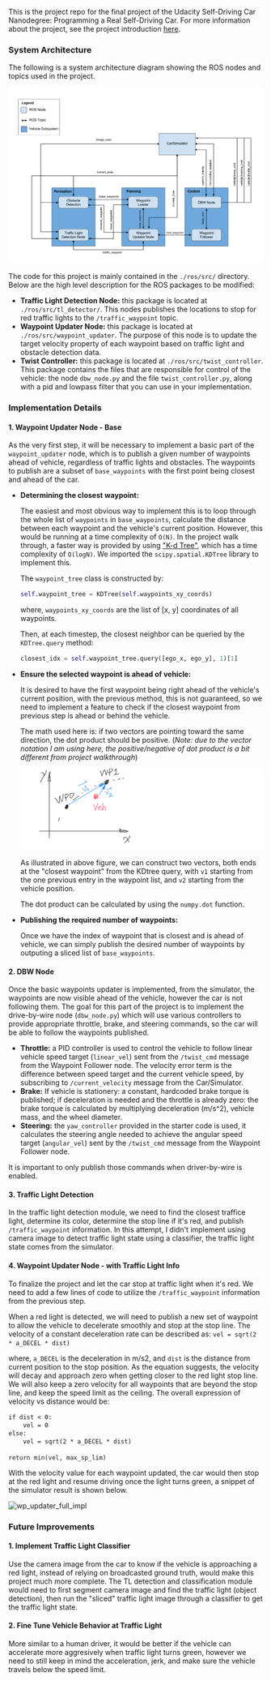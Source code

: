 This is the project repo for the final project of the Udacity Self-Driving Car Nanodegree: Programming a Real Self-Driving Car. For more information about the project, see the project introduction [here](https://classroom.udacity.com/nanodegrees/nd013/parts/6047fe34-d93c-4f50-8336-b70ef10cb4b2/modules/e1a23b06-329a-4684-a717-ad476f0d8dff/lessons/462c933d-9f24-42d3-8bdc-a08a5fc866e4/concepts/5ab4b122-83e6-436d-850f-9f4d26627fd9).



### System Architecture

The following is a system architecture diagram showing the ROS nodes and topics used in the project.

![img](./imgs/final-project-ros-graph-v2.png)

The code for this project is mainly contained in the `./ros/src/` directory. Below are the high level description for the ROS packages to be modified:

- **Traffic Light Detection Node:** this package is located at `./ros/src/tl_detector/`. This nodes publishes the locations to stop for red traffic lights to the `/traffic_waypoint` topic.
- **Waypoint Updater Node:** this package is located at `./ros/src/waypoint_updater`. The purpose of this node is to update the target velocity property of each waypoint based on traffic light and obstacle detection data. 
- **Twist Controller:** this package is located at `./ros/src/twist_controller`. This package contains the files that are responsible for control of the vehicle: the node `dbw_node.py` and the file `twist_controller.py`, along with a pid and lowpass filter that you can use in your implementation. 



### Implementation Details

#### 1. Waypoint Updater Node - Base

As the very first step, it will be necessary to implement a basic part of the `waypoint_updater` node, which is to publish a given number of waypoints ahead of vehicle, regardless of traffic lights and obstacles. The waypoints to publish are a subset of `base_waypoints` with the first point being closest and ahead of the car.

- **Determining the closest waypoint:** 

  The easiest and most obvious way to implement this is to loop through the whole list of `waypoints` in `base_waypoints`,  calculate the distance between each waypoint and the vehicle's current position. However, this would be running at a time complexity of `O(N)`. In the project walk through, a faster way is provided by using ["K-d Tree"](https://en.wikipedia.org/wiki/K-d_tree), which has a time complexity of `O(logN)`. We imported the `scipy.spatial.KDTree` library to implement this.

  The `waypoint_tree` class is constructed by: 

  ```python
  self.waypoint_tree = KDTree(self.waypoints_xy_coords)
  ```

  where, `waypoints_xy_coords` are the list of [x, y] coordinates of all waypoints.

  Then, at each timestep, the closest neighbor can be queried by the `KDTree.query` method:

  ```python
  closest_idx = self.waypoint_tree.query([ego_x, ego_y], 1)[1]
  ```

  

- **Ensure the selected waypoint is ahead of vehicle:** 

  It is desired to have the first waypoint being right ahead of the vehicle's current position, with the previous method, this is not guaranteed, so we need to implement a feature to check if the closest waypoint from previous step is ahead or behind the vehicle.

  The math used here is: if two vectors are pointing toward the same direction, the dot product should be positive. (*Note: due to the vector notation I am using here, the positive/negative of dot product is a bit different from project walkthrough*)

  

  ![Waypoint Vector Illustration](imgs/wp_ahead_v_behind.png)

  As illustrated in above figure, we can construct two vectors, both ends at the "closest waypoint" from the KDtree query, with `v1` starting from the one previous entry in the waypoint list, and `v2` starting from the vehicle position. 

  The dot product can be calculated by using the `numpy.dot` function.

  

- **Publishing the required number of waypoints:**

  Once we have the index of waypoint that is closest and is ahead of vehicle, we can simply publish the desired number of waypoints by outputing a sliced list of `base_waypoints`.  

  

#### 2. DBW Node

Once the basic waypoints updater is implemented, from the simulator, the waypoints are now visible ahead of the vehicle, however the car is not following them. The goal for this part of the project is to implement the drive-by-wire node (`dbw_node.py`) which will use various controllers to provide appropriate throttle, brake, and steering commands, so the car will be able to follow the waypoints published.

- **Throttle:** a PID controller is used to control the vehicle to follow linear vehicle speed target (`linear_vel`) sent from the `/twist_cmd` message from the Waypoint Follower node. The velocity error term is the difference between speed target and the current vehicle speed, by subscribing to `/current_velocity` message from the Car/Simulator.
- **Brake:** If vehicle is stationery: a constant, hardcoded brake torque is published; if deceleration is needed and the throttle is already zero: the brake torque is calculated by multiplying deceleration (m/s^2), vehicle mass, and the wheel diameter.
- **Steering:** the `yaw_controller` provided in the starter code is used, it calculates the steering angle needed to achieve the angular speed target (`angular_vel`) sent by the  `/twist_cmd` message from the Waypoint Follower node.

It is important to only publish those commands when driver-by-wire is enabled.



#### 3. Traffic Light Detection

In the traffic light detection module, we need to find the closest traffice light, determine its color, determine the stop line if it's red, and publish  `/traffic_waypoint` information. In this attempt, I didn't implement using camera image to detect traffic light state using a classifier, the traffic light state comes from the simulator.



#### 4. Waypoint Updater Node - with Traffic Light Info

To finalize the project and let the car stop at traffic light when it's red. We need to add a few lines of code to utilize the `/traffic_waypoint` information from the previous step.

When a red light is detected, we will need to publish a new set of waypoint to allow the vehicle to decelerate smoothly and stop at the stop line. The velocity of a constant deceleration rate can be described as: `vel = sqrt(2 * a_DECEL * dist)`

where, `a_DECEL` is the deceleration in m/s2, and `dist` is the distance from current position to the stop position. As the equation suggests, the velocity will decay and approach zero when getting closer to the red light stop line. We will also keep a zero velocity for all waypoints that are beyond the stop line, and keep the speed limit as the ceiling. The overall expression of velocity vs distance would be:

```pseudocode
if dist < 0:
	vel = 0
else:
	vel = sqrt(2 * a_DECEL * dist)
	
return min(vel, max_sp_lim)
```

With the velocity value for each waypoint updated, the car would then stop at the red light and resume driving once the light turns green, a snippet of the simulator result is shown below.

![wp_updater_full_impl](imgs/wp_updater_full_impl.gif)



### Future Improvements

#### 1. Implement Traffic Light Classifier

Use the camera image from the car to know if the vehicle is approaching a red light, instead of relying on broadcasted ground truth, would make this project much more complete. The TL detection and classification module would need to first segment camera image and find the traffic light (object detection), then run the "sliced" traffic light image through a classifier to get the traffic light state.

#### 2. Fine Tune Vehicle Behavior at Traffic Light

More similar to a human driver, it would be better if the vehicle can accelerate more aggresively when traffic light turns green, however we need to still keep in mind the acceleration, jerk, and make sure the vehicle travels below the speed limit.

